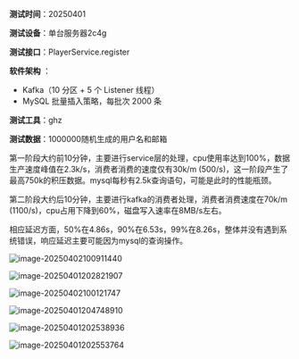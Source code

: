 **测试时间**：20250401

**测试设备**：单台服务器2c4g

**测试接口**：PlayerService.register

**软件架构** ：

- Kafka（10 分区 + 5 个 Listener 线程）
- MySQL 批量插入策略，每批次 2000 条

**测试工具**：ghz

**测试数据**：1000000随机生成的用户名和邮箱

第一阶段大约前10分钟，主要进行service层的处理，cpu使用率达到100%，数据生产速度峰值在2.3k/s，消费者消费的速度仅有30k/m (500/s)，这一阶段产生了最高750k的积压数据。mysql每秒有2.5k查询语句，可能是此时的性能瓶颈。

第二阶段大约后10分钟，主要进行kafka的消费者处理，消费者消费速度在70k/m (1100/s)，cpu占用下降到60%，磁盘写入速率在8MB/s左右。

相应延迟方面，50%在4.86s，90%在6.53s，99%在8.26s，整体并没有遇到系统错误，响应延迟主要可能因为mysql的查询操作。

![image-20250402100911440](C:\Users\11867\AppData\Roaming\Typora\typora-user-images\image-20250402100911440.png)

![image-20250401202821907](C:\Users\11867\AppData\Roaming\Typora\typora-user-images\image-20250401202821907.png)

![image-20250402100121747](C:\Users\11867\AppData\Roaming\Typora\typora-user-images\image-20250402100121747.png)

![image-20250401204748910](C:\Users\11867\AppData\Roaming\Typora\typora-user-images\image-20250401204748910.png)

![image-20250401202538936](C:\Users\11867\AppData\Roaming\Typora\typora-user-images\image-20250401202538936.png)

![image-20250401202553764](C:\Users\11867\AppData\Roaming\Typora\typora-user-images\image-20250401202553764.png)